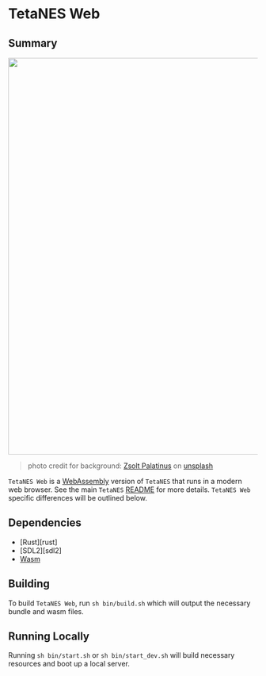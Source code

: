 # TetaNES Web

## Summary

<p align="center">
  <img src="https://raw.githubusercontent.com/lukexor/tetanes/master/static/tetanes.png" width="800">
</p>

> photo credit for background: [Zsolt Palatinus](https://unsplash.com/@sunitalap) on [unsplash](https://unsplash.com/photos/pEK3AbP8wa4)

`TetaNES Web` is a [WebAssembly][wasm] version of `TetaNES` that runs in
a modern web browser. See the main `TetaNES` [README][readme] for more details.
`TetaNES Web` specific differences will be outlined below.

## Dependencies

* [Rust][rust]
* [SDL2][sdl2]
* [Wasm][wasm]

## Building

To build `TetaNES Web`, run `sh bin/build.sh` which will output the necessary
bundle and wasm files.

## Running Locally

Running `sh bin/start.sh` or `sh bin/start_dev.sh` will build necessary
resources and boot up a local server.

[wasm]: https://webassembly.org/
[readme]: https://github.com/lukexor/tetanes#readme
